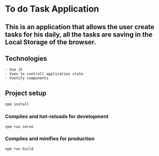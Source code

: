 # To do Task Application

## This is an application that allows the user create tasks for his daily, all the tasks are saving in the Local Storage of the browser.

## Technologies
```
- Vue JS
- Vuex to controll application state
- Vuetify components
```

## Project setup
```
npm install
```

### Compiles and hot-reloads for development
```
npm run serve
```

### Compiles and minifies for production
```
npm run build
```

